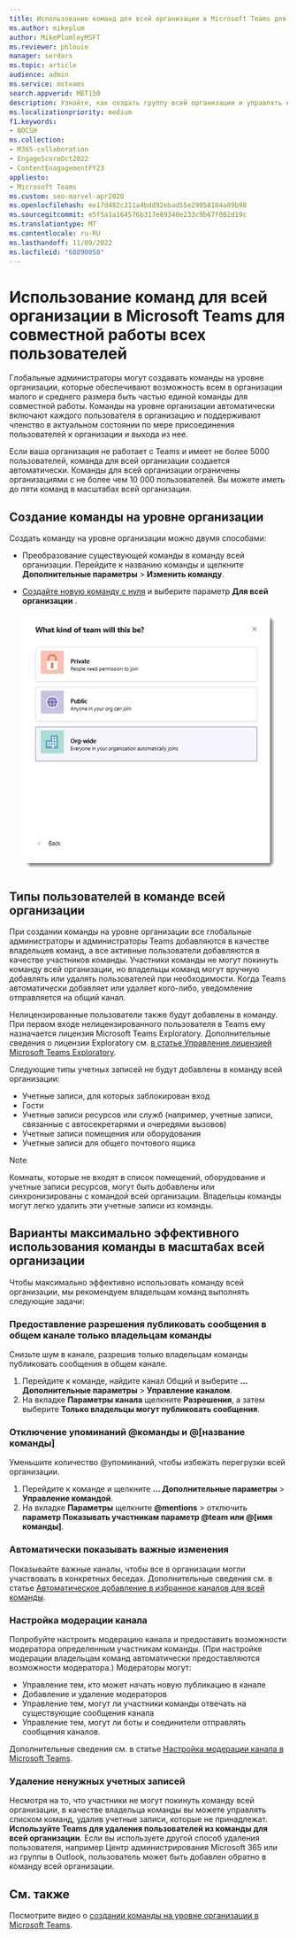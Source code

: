 ```yaml
---
title: Использование команд для всей организации в Microsoft Teams для совместной работы всех пользователей
ms.author: mikeplum
author: MikePlumleyMSFT
ms.reviewer: phlouie
manager: serdars
ms.topic: article
audience: admin
ms.service: msteams
search.appverid: MET150
description: Узнайте, как создать группу всей организации и управлять ею в Teams, чтобы обеспечить возможность совместной работы для всех пользователей в небольших и средних организациях.
ms.localizationpriority: medium
f1.keywords:
- NOCSH
ms.collection:
- M365-collaboration
- EngageScoreOct2022
- ContentEnagagementFY23
appliesto:
- Microsoft Teams
ms.custom: seo-marvel-apr2020
ms.openlocfilehash: ee17d482c311a4bdd92ebad55e29058104a89b98
ms.sourcegitcommit: e5f5a1a164576b317e89340e233c9b67f082d19c
ms.translationtype: MT
ms.contentlocale: ru-RU
ms.lasthandoff: 11/09/2022
ms.locfileid: "68890058"
---
```

# <a name="use-organization-wide-teams-in-microsoft-teams-to-help-everyone-collaborate"></a>Использование команд для всей организации в Microsoft Teams для совместной работы всех пользователей

Глобальные администраторы могут создавать команды на уровне организации, которые обеспечивают возможность всем в организации малого и среднего размера быть частью единой команды для совместной работы. Команды на уровне организации автоматически включают каждого пользователя в организацию и поддерживают членство в актуальном состоянии по мере присоединения пользователей к организации и выхода из нее.

Если ваша организация не работает с Teams и имеет не более 5000 пользователей, команда для всей организации создается автоматически. Команды для всей организации ограничены организациями с не более чем 10 000 пользователей. Вы можете иметь до пяти команд в масштабах всей организации. 

## <a name="create-an-organization-wide-team"></a>Создание команды на уровне организации

Создать команду на уровне организации можно двумя способами:

- Преобразование существующей команды в команду всей организации. Перейдите к названию команды и щелкните **Дополнительные параметры** > **Изменить команду**.

- [Создайте новую команду с нуля](https://support.microsoft.com/office/174adf5f-846b-4780-b765-de1a0a737e2b) и выберите параметр **Для всей организации** .

    ![Снимок экрана: параметр для всей организации для создания команды на уровне организации.](media/create-org-wide-team.png "Снимок экрана: возможность создания команды на уровне организации")

## <a name="types-of-users-in-an-organization-wide-team"></a>Типы пользователей в команде всей организации

При создании команды на уровне организации все глобальные администраторы и администраторы Teams добавляются в качестве владельцев команд, а все активные пользователи добавляются в качестве участников команды. Участники команды не могут покинуть команду всей организации, но владельцы команд могут вручную добавлять или удалять пользователей при необходимости. Когда Teams автоматически добавляет или удаляет кого-либо, уведомление отправляется на общий канал.

Нелицензированные пользователи также будут добавлены в команду. При первом входе нелицензированного пользователя в Teams ему назначается лицензия Microsoft Teams Exploratory. Дополнительные сведения о лицензии Exploratory см. [в статье Управление лицензией Microsoft Teams Exploratory](teams-exploratory.md).

Следующие типы учетных записей не будут добавлены в команду всей организации:

- Учетные записи, для которых заблокирован вход
- Гости
- Учетные записи ресурсов или служб (например, учетные записи, связанные с автосекретарями и очередями вызовов)
- Учетные записи помещения или оборудования
- Учетные записи для общего почтового ящика

> [!NOTE]
> Комнаты, которые не входят в список помещений, оборудование и учетные записи ресурсов, могут быть добавлены или синхронизированы с командой всей организации. Владельцы команды могут легко удалить эти учетные записи из команды.

## <a name="options-to-get-the-most-out-of-an-organization-wide-team"></a>Варианты максимально эффективного использования команды в масштабах всей организации

Чтобы максимально эффективно использовать команду всей организации, мы рекомендуем владельцам команд выполнять следующие задачи:

### <a name="allow-only-team-owners-to-post-to-the-general-channel"></a>Предоставление разрешения публиковать сообщения в общем канале только владельцам команды

Снизьте шум в канале, разрешив только владельцам команды публиковать сообщения в общем канале.

1. Перейдите к команде, найдите канал Общий и выберите **... Дополнительные параметры** > **Управление каналом**.
2. На вкладке **Параметры канала** щелкните **Разрешения**, а затем выберите **Только владельцы могут публиковать сообщения**.

### <a name="turn-off-team-and-team-name-mentions"></a>Отключение упоминаний @команды и @[название команды]

Уменьшите количество @упоминаний, чтобы избежать перегрузки всей организации.

1. Перейдите к команде и щелкните **... Дополнительные параметры** \> **Управление командой**.
2. На вкладке **Параметры** щелкните **@mentions** \> отключить **параметр Показывать участникам параметр @team или @[имя команды]**.

### <a name="automatically-show-important-channels"></a>Автоматически показывать важные изменения

Показывайте важные каналы, чтобы все в организации могли участвовать в конкретных беседах. Дополнительные сведения см. в статье [Автоматическое добавление в избранное каналов для всей команды](https://support.office.com/article/auto-favorite-channels-for-the-whole-team-a948272c-5aa5-429c-863c-4e1e1cd6b0f6).

### <a name="set-up-channel-moderation"></a>Настройка модерации канала

Попробуйте настроить модерацию канала и предоставить возможности модератора определенным участникам команды.  (При настройке модерации владельцам команд автоматически предоставляются возможности модератора.) Модераторы могут:

- Управление тем, кто может начать новую публикацию в канале
- Добавление и удаление модераторов
- Управление тем, могут ли участники команды отвечать на существующие сообщения канала
- Управление тем, могут ли боты и соединители отправлять сообщения каналов.

Дополнительные сведения см. в статье [Настройка модерации канала в Microsoft Teams](manage-channel-moderation-in-teams.md).

### <a name="remove-accounts-that-might-not-belong"></a>Удаление ненужных учетных записей

Несмотря на то, что участники не могут покинуть команду всей организации, в качестве владельца команды вы можете управлять списком команд, удалив учетные записи, которые не принадлежат. **Используйте Teams для удаления пользователей из команды для всей организации**. Если вы используете другой способ удаления пользователя, например Центр администрирования Microsoft 365 или из группы в Outlook, пользователь может быть добавлен обратно в команду всей организации.

## <a name="related-topics"></a>См. также

Посмотрите видео о [создании команды на уровне организации в Microsoft Teams](https://www.youtube.com/watch?v=x3qGlwwCz_w).
